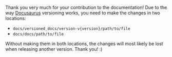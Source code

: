 Thank you very much for your contribution to the documentation! Due to the way [Docusaurus](https://docusaurus.io) versioning works, you need to make the changes in two locations:

- `docs/versioned_docs/version-v{version}/path/to/file`
- `docs/docs/path/to/file`

Without making them in both locations, the changes will most likely be lost when releasing another version. Thank you! :)
